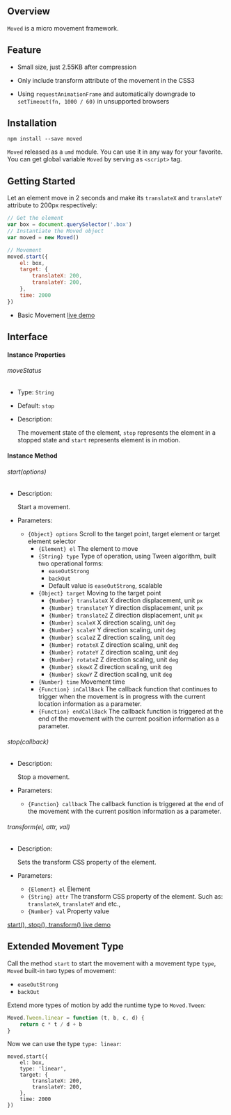 ## Overview

`Moved` is a micro movement framework.

## Feature

* Small size, just 2.55KB after compression

* Only include transform attribute of the movement in the CSS3

* Using `requestAnimationFrame` and automatically downgrade to `setTimeout(fn, 1000 / 60)` in unsupported browsers

## Installation

```
npm install --save moved
```

`Moved` released as a `umd` module. You can use it in any way for your favorite. You can get global variable `Moved` by serving as `<script>` tag.

## Getting Started

Let an element move in 2 seconds and make its `translateX` and `translateY` attribute to 200px respectively:

```js
// Get the element
var box = document.querySelector('.box')
// Instantiate the Moved object
var moved = new Moved()

// Movement
moved.start({
    el: box,
    target: {
        translateX: 200,
        translateY: 200,
    },
    time: 2000
})
```

* Basic Movement [live demo]()

## Interface

#### Instance Properties

###### moveStatus

* Type: `String`

* Default: `stop`

* Description:

    The movement state of the element, `stop` represents the element in a stopped state and `start` represents element is in motion.

#### Instance Method

###### start(options)

* Description:

    Start a movement.

* Parameters:

    * `{Object} options` Scroll to the target point, target element or target element selector
        * `{Element} el` The element to move
        * `{String} type` Type of operation, using Tween algorithm, built two operational forms:
            * `easeOutStrong`
            * `backOut`
            * Default value is `easeOutStrong`, scalable
        * `{Object} target` Moving to the target point
            * `{Number} translateX` X direction displacement, unit `px`
            * `{Number} translateY` Y direction displacement, unit `px`
            * `{Number} translateZ` Z direction displacement, unit `px`
            * `{Number} scaleX` X direction scaling, unit `deg`
            * `{Number} scaleY` Y direction scaling, unit `deg`
            * `{Number} scaleZ` Z direction scaling, unit `deg`
            * `{Number} rotateX` Z direction scaling, unit `deg`
            * `{Number} rotateY` Z direction scaling, unit `deg`
            * `{Number} rotateZ` Z direction scaling, unit `deg`
            * `{Number} skewX` Z direction scaling, unit `deg`
            * `{Number} skewY` Z direction scaling, unit `deg`
        * `{Number} time` Movement time
        * `{Function} inCallBack` The callback function that continues to trigger when the movement is in progress with the current location information as a parameter.
        * `{Function} endCallBack` The callback function is triggered at the end of the movement with the current position information as a parameter.

###### stop(callback)

* Description:

    Stop a movement.

* Parameters:

    * `{Function} callback` The callback function is triggered at the end of the movement with the current position information as a parameter.

###### transform(el, attr, val)

* Description:

    Sets the transform CSS property of the element.

* Parameters:

    * `{Element} el` Element
    * `{String} attr` The transform CSS property of the element. Such as: `translateX`, `translateY` and etc.,
    * `{Number} val` Property value

[start(), stop(), transform() live demo]()

## Extended Movement Type

Call the method `start` to start the movement with a movement type `type`, `Moved` built-in two types of movement:

* `easeOutStrong`
* `backOut`

Extend more types of motion by add the runtime type to `Moved.Tween`:

```js
Moved.Tween.linear = function (t, b, c, d) {
    return c * t / d + b
}
```

Now we can use the type `type: linear`:

```
moved.start({
    el: box,
    type: 'linear',
    target: {
        translateX: 200,
        translateY: 200,
    },
    time: 2000
})
```